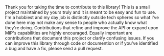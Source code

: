 Thank you for taking the time to contribute to this library!  This is a small project maintained by yours truly and it is meant to be easy and fun to use.  I'm a hobbiest and my day job is distinctly outside tech spheres so what I've done here may not make any sense to people who actually know what they're doing.  Contributions that refine and improve the API or expand upon MiP's capabilities are highly encouraged.  Equally important are contributions that document this project or clarify confusing issues.  If you can improve this library through code or documention or if you've identified a bug and have a fix, please send a pull request.
